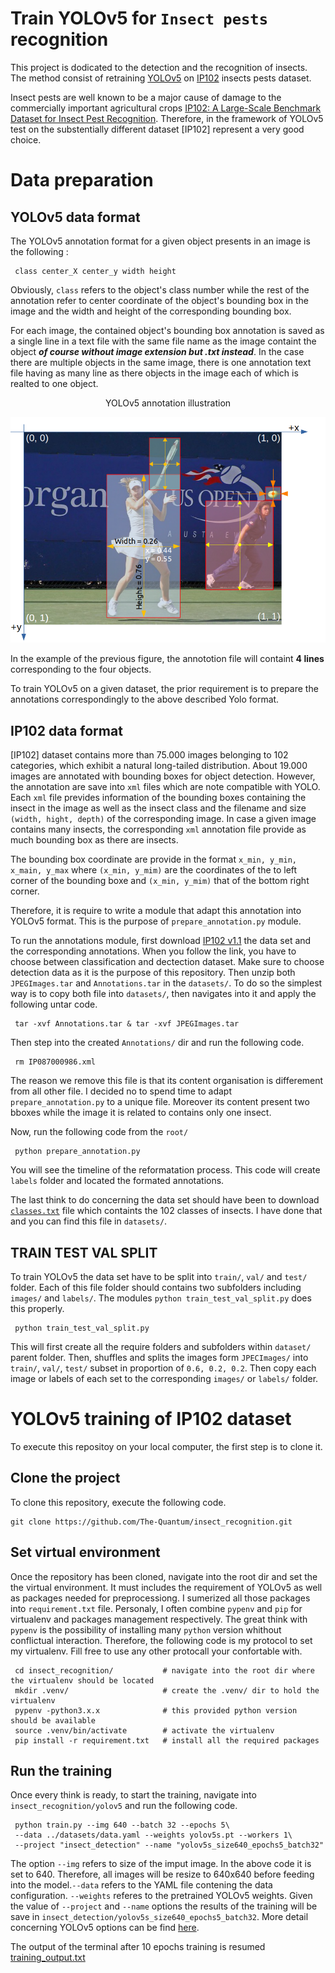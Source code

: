 # Train YOLOv5 for `Insect pests` recognition

This project is dodicated to the detection and the recognition of insects. 
The method consist of retraining [YOLOv5](https://github.com/ultralytics/yolov5) on [IP102](https://github.com/xpwu95/IP102) insects pests dataset. 

Insect pests are well known to be a major cause of damage to the commercially important agricultural crops [IP102: A Large-Scale Benchmark Dataset for Insect Pest Recognition](https://openaccess.thecvf.com/content_CVPR_2019/papers/Wu_IP102_A_Large-Scale_Benchmark_Dataset_for_Insect_Pest_Recognition_CVPR_2019_paper.pdf). Therefore, in the framework of YOLOv5 test on the substentially different dataset [IP102] represent a very good choice. 

# Data preparation

## YOLOv5 data format
The YOLOv5 annotation format for a given object presents in an image is the following :
```
 class center_X center_y width height
```
Obviously, ```class``` refers to the object's class number while the rest of the annotation refer to center coordinate of the object's bounding box in the image and the width and height of the corresponding bounding box. 

For each image, the contained object's bounding box annotation is saved as a single line in a text file with the same file name as the image containt the object ***of course without image extension but .txt instead***. In the case there are multiple objects in the same image, there is one annotation text file having as many line as there objects in the image each of which is realted to one object.
<div align="center">YOLOv5 annotation illustration</div>
<p align="center"><img width="800" alt="PR_step1" src="https://github.com/The-Quantum/insect_recognition/blob/main/notebook/Yolo_annotations_illustration.png"></p>

In the example of the previous figure, the annototion file will containt **4 lines** corresponding to the four objects. 

To train YOLOv5 on a given dataset, the prior requirement is to prepare the annotations correspondingly to the above described Yolo format. 

## IP102 data format
[IP102] dataset contains more than 75.000 images belonging to 102 categories, which exhibit a natural long-tailed distribution. About 19.000 images are annotated with bounding boxes for object detection. However, the annotation are save into `xml` files which are note compatible with YOLO. Each `xml` file prevides information of the bounding boxes containing the insect in the image as well as the insect class and the filename and size `(width, hight, depth)` of the corresponding image. In case a given image contains many insects, the corresponding `xml` annotation file provide as much bounding box as there are insects.

The bounding box coordinate are provide in the format ```x_min, y_min, x_main, y_max``` where `(x_min, y_mim)` are the coordinates of the to left corner of the bounding boxe and `(x_min, y_mim)` that of the bottom right corner. 

Therefore, it is require to write a module that adapt this annotation into YOLOv5 format. This is the purpose of `prepare_annotation.py` module.

To run the annotations module, first download [IP102 v1.1](https://drive.google.com/drive/folders/1svFSy2Da3cVMvekBwe13mzyx38XZ9xWo?usp=sharing) the data set and the corresponding annotations. When you follow the link, you have to choose between classification and dectection dataset. Make sure to choose detection data as it is the purpose of this repository.
Then unzip both `JPEGImages.tar` and `Annotations.tar` in the `datasets/`. To do so the simplest way is to copy both file into `datasets/`, then navigates into it and apply the following untar code.
```
 tar -xvf Annotations.tar & tar -xvf JPEGImages.tar
```

Then step into the created `Annotations/` dir and run the following code.
```
 rm IP087000986.xml
```
The reason we remove this file is that its content organisation is differement from all other file. I decided no to spend time to adapt `prepare_annotation.py` to a unique file. Moreover its content present two bboxes while the image it is related to contains only one insect.

Now, run the following code from the `root/` 
```
 python prepare_annotation.py
```
You will see the timeline of the reformatation process. This code will create `labels` folder and located the formated annotations. 

The last think to do concerning the data set should have been to download [`classes.txt`](https://github.com/xpwu95/IP102/blob/master/classes.txt) file which containts the 102 classes of insects. I have done that and you can find this file in `datasets/`.

## TRAIN TEST VAL SPLIT
To train  YOLOv5 the data set have to be split into `train/`, `val/` and `test/` folder. Each of this file folder should contains two subfolders including `images/` and `labels/`. The modules `python train_test_val_split.py` does this properly.
```
 python train_test_val_split.py
```
This will first create all the require folders and subfolders within `dataset/` parent folder. Then, shuffles and splits the images form `JPECImages/` into `train/`, `val/`, `test/` subset in proportion of `0.6, 0.2, 0.2`. Then copy each image or labels of each set to the corresponding `images/` or `labels/` folder.

# YOLOv5 training of IP102 dataset
To execute this repositoy on your local computer, the first step is to clone it.
## Clone the project 
To clone this repository, execute the following code.
```
git clone https://github.com/The-Quantum/insect_recognition.git
```
## Set virtual environment
Once the repository has been cloned, navigate into the root dir and set the the virtual environment. It must includes the requirement of YOLOv5 as well as packages needed for preprocessiong. I sumerized all those packages into `requirement.txt` file. Personaly, I often combine `pypenv` and `pip` for virtualenv and packages management respectively. The great think with `pypenv` is the possibility of installing many `python` version whithout conflictual interaction. Therefore, the following code is my protocol to set my virtualenv. Fill free to use any other protocall your confortable with.

```
 cd insect_recognition/           # navigate into the root dir where the virtualenv should be located
 mkdir .venv/                     # create the .venv/ dir to hold the virtualenv
 pypenv -python3.x.x              # this provided python version should be available
 source .venv/bin/activate        # activate the virtualenv
 pip install -r requirement.txt   # install all the required packages
``` 
## Run the training
Once every think is ready, to start the training, navigate into `insect_recognition/yolov5` and run the following code.

```
 python train.py --img 640 --batch 32 --epochs 5\
 --data ../datasets/data.yaml --weights yolov5s.pt --workers 1\
 --project "insect_detection" --name "yolov5s_size640_epochs5_batch32"
```
The option `--img` refers to size of the imput image. In the above code it is set to 640. Therefore, all images will be resize to 640x640 before feeding into the model.`--data` refers to the YAML file contening the data configuration. `--weights` referes to the pretrained YOLOv5 weights. Given the value of `--project` and `--name` options the results of the training will be save in `insect_detection/yolov5s_size640_epochs5_batch32`. More detail concerning YOLOv5 options can be find [here](https://github.com/ultralytics/yolov5/wiki/Train-Custom-Data).

The output of the terminal after 10 epochs training is resumed [training_output.txt]()
